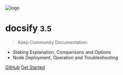 <!-- _coverpage.md -->

![logo](_assets/keep-token-main.png)

# docsify <small>3.5</small>

> Keep Community Documentation.

- Staking Explanation, Comparisons and Options
- Node Deployment, Operation and Troubleshooting


[GitHub](https://github.com/Estebank97/Keep-Node-Docs/)
[Get Started](#basics/start.md)
